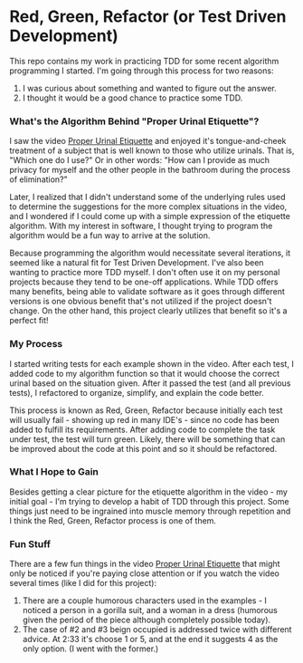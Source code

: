 # Red, Green, Refactor (or Test Driven Development)
This repo contains my work in practicing TDD for some recent algorithm programming I started. I'm going through this process for two reasons:
1. I was curious about something and wanted to figure out the answer.
2. I thought it would be a good chance to practice some TDD.

### What's the Algorithm Behind "Proper Urinal Etiquette"?
I saw the video [Proper Urinal Etiquette](https://www.youtube.com/watch?v=tKnWd3JVnfE) and enjoyed it's tongue-and-cheek treatment of a subject that is well known to those who utilize urinals. That is, "Which one do I use?" Or in other words: "How can I provide as much privacy for myself and the other people in the bathroom during the process of elimination?"

Later, I realized that I didn't understand some of the underlying rules used to determine the suggestions for the more complex situations in the video, and I wondered if I could come up with a simple expression of the etiquette algorithm. With my interest in software, I thought trying to program the algorithm would be a fun way to arrive at the solution.

Because programming the algorithm would necessitate several iterations, it seemed like a natural fit for Test Driven Development. I've also been wanting to practice more TDD myself. I don't often use it on my personal projects because they tend to be one-off applications. While TDD offers many benefits, being able to validate software as it goes through different versions is one obvious benefit that's not utilized if the project doesn't change. On the other hand, this project clearly utilizes that benefit so it's a perfect fit!

### My Process
I started writing tests for each example shown in the video. After each test, I added code to my algorithm function so that it would choose the correct urinal based on the situation given. After it passed the test (and all previous tests), I refactored to organize, simplify, and explain the code better.

This process is known as Red, Green, Refactor because initially each test will usually fail - showing up red in many IDE's - since no code has been added to fulfill its requirements. After adding code to complete the task under test, the test will turn green. Likely, there will be something that can be improved about the code at this point and so it should be refactored.

### What I Hope to Gain
Besides getting a clear picture for the etiquette algorithm in the video - my initial goal - I'm trying to develop a habit of TDD through this project. Some things just need to be ingrained into muscle memory through repetition and I think the Red, Green, Refactor process is one of them.

### Fun Stuff
There are a few fun things in the video [Proper Urinal Etiquette](https://www.youtube.com/watch?v=tKnWd3JVnfE) that might only be noticed if you're paying close attention or if you watch the video several times (like I did for this project):
1. There are a couple humorous characters used in the examples - I noticed a person in a gorilla suit, and a woman in a dress (humorous given the period of the piece although completely possible today).
2. The case of #2 and #3 beign occupied is addressed twice with different advice. At 2:33 it's choose 1 or 5, and at the end it suggests 4 as the only option. (I went with the former.)
